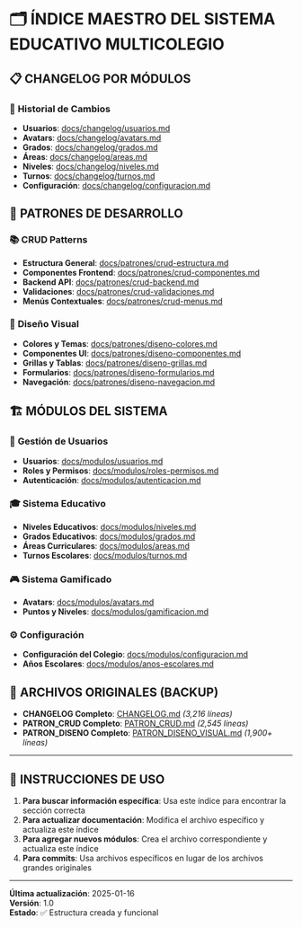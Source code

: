 # 🗂️ ÍNDICE MAESTRO DEL SISTEMA EDUCATIVO MULTICOLEGIO

## 📋 **CHANGELOG POR MÓDULOS**

### 🔄 **Historial de Cambios**
- **Usuarios**: [docs/changelog/usuarios.md](./changelog/usuarios.md)
- **Avatars**: [docs/changelog/avatars.md](./changelog/avatars.md)
- **Grados**: [docs/changelog/grados.md](./changelog/grados.md)
- **Áreas**: [docs/changelog/areas.md](./changelog/areas.md)
- **Niveles**: [docs/changelog/niveles.md](./changelog/niveles.md)
- **Turnos**: [docs/changelog/turnos.md](./changelog/turnos.md)
- **Configuración**: [docs/changelog/configuracion.md](./changelog/configuracion.md)

## 🎯 **PATRONES DE DESARROLLO**

### 📚 **CRUD Patterns**
- **Estructura General**: [docs/patrones/crud-estructura.md](./patrones/crud-estructura.md)
- **Componentes Frontend**: [docs/patrones/crud-componentes.md](./patrones/crud-componentes.md)
- **Backend API**: [docs/patrones/crud-backend.md](./patrones/crud-backend.md)
- **Validaciones**: [docs/patrones/crud-validaciones.md](./patrones/crud-validaciones.md)
- **Menús Contextuales**: [docs/patrones/crud-menus.md](./patrones/crud-menus.md)

### 🎨 **Diseño Visual**
- **Colores y Temas**: [docs/patrones/diseno-colores.md](./patrones/diseno-colores.md)
- **Componentes UI**: [docs/patrones/diseno-componentes.md](./patrones/diseno-componentes.md)
- **Grillas y Tablas**: [docs/patrones/diseno-grillas.md](./patrones/diseno-grillas.md)
- **Formularios**: [docs/patrones/diseno-formularios.md](./patrones/diseno-formularios.md)
- **Navegación**: [docs/patrones/diseno-navegacion.md](./patrones/diseno-navegacion.md)

## 🏗️ **MÓDULOS DEL SISTEMA**

### 👥 **Gestión de Usuarios**
- **Usuarios**: [docs/modulos/usuarios.md](./modulos/usuarios.md)
- **Roles y Permisos**: [docs/modulos/roles-permisos.md](./modulos/roles-permisos.md)
- **Autenticación**: [docs/modulos/autenticacion.md](./modulos/autenticacion.md)

### 🎓 **Sistema Educativo**
- **Niveles Educativos**: [docs/modulos/niveles.md](./modulos/niveles.md)
- **Grados Educativos**: [docs/modulos/grados.md](./modulos/grados.md)
- **Áreas Curriculares**: [docs/modulos/areas.md](./modulos/areas.md)
- **Turnos Escolares**: [docs/modulos/turnos.md](./modulos/turnos.md)

### 🎮 **Sistema Gamificado**
- **Avatars**: [docs/modulos/avatars.md](./modulos/avatars.md)
- **Puntos y Niveles**: [docs/modulos/gamificacion.md](./modulos/gamificacion.md)

### ⚙️ **Configuración**
- **Configuración del Colegio**: [docs/modulos/configuracion.md](./modulos/configuracion.md)
- **Años Escolares**: [docs/modulos/anos-escolares.md](./modulos/anos-escolares.md)

## 📁 **ARCHIVOS ORIGINALES (BACKUP)**
- **CHANGELOG Completo**: [CHANGELOG.md](../CHANGELOG.md) *(3,216 líneas)*
- **PATRON_CRUD Completo**: [PATRON_CRUD.md](../PATRON_CRUD.md) *(2,545 líneas)*
- **PATRON_DISENO Completo**: [PATRON_DISENO_VISUAL.md](../PATRON_DISENO_VISUAL.md) *(1,900+ líneas)*

---

## 🚀 **INSTRUCCIONES DE USO**

1. **Para buscar información específica**: Usa este índice para encontrar la sección correcta
2. **Para actualizar documentación**: Modifica el archivo específico y actualiza este índice
3. **Para agregar nuevos módulos**: Crea el archivo correspondiente y actualiza este índice
4. **Para commits**: Usa archivos específicos en lugar de los archivos grandes originales

---

**Última actualización**: 2025-01-16  
**Versión**: 1.0  
**Estado**: ✅ Estructura creada y funcional
